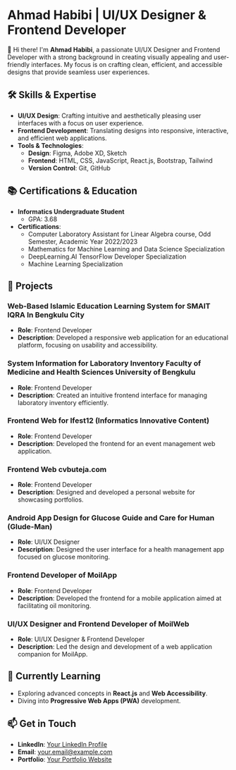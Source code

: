 # Ahmad Habibi | UI/UX Designer & Frontend Developer

👋 Hi there! I'm **Ahmad Habibi**, a passionate UI/UX Designer and Frontend Developer with a strong background in creating visually appealing and user-friendly interfaces. My focus is on crafting clean, efficient, and accessible designs that provide seamless user experiences.

## 🛠️ Skills & Expertise

- **UI/UX Design**: Crafting intuitive and aesthetically pleasing user interfaces with a focus on user experience.
- **Frontend Development**: Translating designs into responsive, interactive, and efficient web applications.
- **Tools & Technologies**: 
  - **Design**: Figma, Adobe XD, Sketch
  - **Frontend**: HTML, CSS, JavaScript, React.js, Bootstrap, Tailwind
  - **Version Control**: Git, GitHub

## 📚 Certifications & Education

- **Informatics Undergraduate Student**
  - GPA: 3.68
- **Certifications**:
  - Computer Laboratory Assistant for Linear Algebra course, Odd Semester, Academic Year 2022/2023
  - Mathematics for Machine Learning and Data Science Specialization
  - DeepLearning.AI TensorFlow Developer Specialization
  - Machine Learning Specialization

## 💼 Projects

### Web-Based Islamic Education Learning System for SMAIT IQRA In Bengkulu City
- **Role**: Frontend Developer
- **Description**: Developed a responsive web application for an educational platform, focusing on usability and accessibility.

### System Information for Laboratory Inventory Faculty of Medicine and Health Sciences University of Bengkulu
- **Role**: Frontend Developer
- **Description**: Created an intuitive frontend interface for managing laboratory inventory efficiently.

### Frontend Web for Ifest12 (Informatics Innovative Content)
- **Role**: Frontend Developer
- **Description**: Developed the frontend for an event management web application.

### Frontend Web cvbuteja.com
- **Role**: Frontend Developer
- **Description**: Designed and developed a personal website for showcasing portfolios.

### Android App Design for Glucose Guide and Care for Human (Glude-Man)
- **Role**: UI/UX Designer
- **Description**: Designed the user interface for a health management app focused on glucose monitoring.

### Frontend Developer of MoilApp
- **Role**: Frontend Developer
- **Description**: Developed the frontend for a mobile application aimed at facilitating oil monitoring.

### UI/UX Designer and Frontend Developer of MoilWeb
- **Role**: UI/UX Designer & Frontend Developer
- **Description**: Led the design and development of a web application companion for MoilApp.

## 🌱 Currently Learning
- Exploring advanced concepts in **React.js** and **Web Accessibility**.
- Diving into **Progressive Web Apps (PWA)** development.

## 📫 Get in Touch
- **LinkedIn**: [Your LinkedIn Profile](#)
- **Email**: [your.email@example.com](mailto:your.email@example.com)
- **Portfolio**: [Your Portfolio Website](#)

